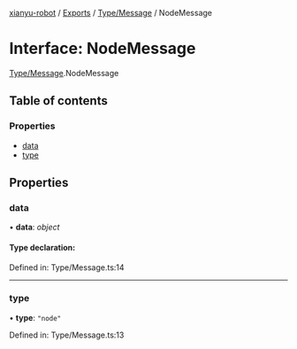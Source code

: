[xianyu-robot](../README.md) / [Exports](../modules.md) / [Type/Message](../modules/type_message.md) / NodeMessage

# Interface: NodeMessage

[Type/Message](../modules/type_message.md).NodeMessage

## Table of contents

### Properties

- [data](type_message.nodemessage.md#data)
- [type](type_message.nodemessage.md#type)

## Properties

### data

• **data**: *object*

#### Type declaration:

Defined in: Type/Message.ts:14

___

### type

• **type**: ``"node"``

Defined in: Type/Message.ts:13
